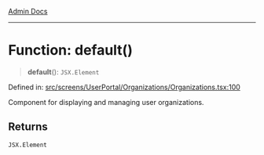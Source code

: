 [Admin Docs](/)

***

# Function: default()

> **default**(): `JSX.Element`

Defined in: [src/screens/UserPortal/Organizations/Organizations.tsx:100](https://github.com/PalisadoesFoundation/talawa-admin/blob/main/src/screens/UserPortal/Organizations/Organizations.tsx#L100)

Component for displaying and managing user organizations.

## Returns

`JSX.Element`
